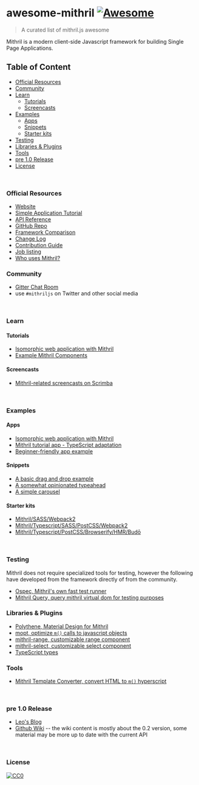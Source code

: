 # awesome-mithril [![Awesome](https://cdn.rawgit.com/sindresorhus/awesome/d7305f38d29fed78fa85652e3a63e154dd8e8829/media/badge.svg)](https://github.com/sindresorhus/awesome)
> A curated list of mithril.js awesome

Mithril is a modern client-side Javascript framework for building Single Page Applications.

## Table of Content

- [Official Resources](#official-resources)
- [Community](#community)
- [Learn](#learn)
  * [Tutorials](#tutorials)
  * [Screencasts](#screencasts)
- [Examples](#examples)
  * [Apps](#apps)
  * [Snippets](#snippets)
  * [Starter kits](#starter-kits)
- [Testing](#testing)
- [Libraries & Plugins](#libraries---plugins)
- [Tools](#tools)
- [pre 1.0 Release](#pre-10-release)
- [License](#license)

<br>

### Official Resources

- [Website](https://mithril.js.org/)
- [Simple Application Tutorial](https://mithril.js.org/simple-application.html)
- [API Reference](https://mithril.js.org/api.html)
- [GitHub Repo](https://github.com/lhorie/mithril.js)
- [Framework Comparison](https://mithril.js.org/framework-comparison.html)
- [Change Log](https://mithril.js.org/change-log.html)
- [Contribution Guide](https://mithril.js.org/contributing.html)
- [Job listing](https://github.com/lhorie/mithril.js/wiki/JOBS)
- [Who uses Mithril?](https://github.com/lhorie/mithril.js/wiki/Who-Uses-Mithril)


### Community

- [Gitter Chat Room](https://gitter.im/lhorie/mithril.js)
- use `#mithriljs` on Twitter and other social media

<br>

### Learn

#### Tutorials

- [Isomorphic web application with Mithril](https://isomorphic-mithril.mvlabs.it)
- [Example Mithril Components](https://mithril-examples.firebaseapp.com/)

#### Screencasts

- [Mithril-related screencasts on Scrimba](https://scrimba.com/topic-mithril)

<br>

### Examples

#### Apps

- [Isomorphic web application with Mithril](https://github.com/mvlabs/isomorphic-mithril)
- [Mithril tutorial app - TypeScript adaptation](https://github.com/spacejack/mithril-tutorial-ts)
- [Beginner-friendly app example](https://github.com/CreaturesInUnitards/mithril-tutorial)

#### Snippets

- [A basic drag and drop example](http://codepen.io/grilchgristle/pen/rmaZag)
- [A somewhat opinionated typeahead](http://codepen.io/grilchgristle/pen/pPvGRg)
- [A simple carousel](https://github.com/spacejack/m-carousel)

#### Starter kits

- [Mithril/SASS/Webpack2](https://github.com/CreaturesInUnitards/mithril-sass-webpack-starter)
- [Mithril/Typescript/SASS/PostCSS/Webpack2](https://github.com/spacejack/mithril-webpack-ts)
- [Mithril/Typescript/PostCSS/Browserify/HMR/Budō](https://github.com/spacejack/mithril-browserify-ts-budo)

<br>

### Testing

Mithril does not require specialized tools for testing, however the following have developed from the framework directly of from the community.

- [Ospec, Mithril's own fast test runner](https://github.com/lhorie/mithril.js/tree/rewrite/ospec)
- [Mithril Query, query mithril virtual dom for testing purposes](https://github.com/StephanHoyer/mithril-query)


### Libraries & Plugins

- [Polythene, Material Design for Mithril](https://github.com/ArthurClemens/Polythene)
- [mopt, optimize `m()` calls to javascript objects](https://github.com/tivac/mopt)
- [mithril-range, customizable range component](https://www.npmjs.com/package/mithril-range)
- [mithril-select, customizable select component](https://www.npmjs.com/package/mithril-select)
- [TypeScript types](https://www.npmjs.com/package/@types/mithril)


### Tools

- [Mithril Template Converter, convert HTML to `m()` hyperscript](http://arthurclemens.github.io/mithril-template-converter/)


<br>

### pre 1.0 Release

- [Leo's Blog](http://lhorie.github.io/mithril-blog/)
- [Github Wiki](https://github.com/lhorie/mithril.js/wiki) -- the wiki content is mostly about the 0.2 version, some material may be more up to date with the current API

<br>

### License

[![CC0](http://mirrors.creativecommons.org/presskit/buttons/88x31/svg/cc-zero.svg)](https://creativecommons.org/publicdomain/zero/1.0/)
